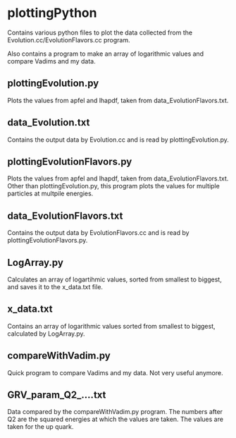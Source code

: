 # plottingPython
Contains various python files to plot the data collected from the Evolution.cc/EvolutionFlavors.cc program. 

Also contains a program to make an array of logarithmic values and compare Vadims and my data.

## plottingEvolution.py
Plots the values from apfel and lhapdf, taken from data_EvolutionFlavors.txt.

## data_Evolution.txt
Contains the output data by Evolution.cc and is read by plottingEvolution.py. 

## plottingEvolutionFlavors.py
Plots the values from apfel and lhapdf, taken from data_EvolutionFlavors.txt. Other than plottingEvolution.py, this program plots the values for multiple particles at multpile energies.

## data_EvolutionFlavors.txt
Contains the output data by EvolutionFlavors.cc and is read by plottingEvolutionFlavors.py. 

## LogArray.py
Calculates an array of logartihmic values, sorted from smallest to biggest, and saves it to the x_data.txt file.

## x_data.txt
Contains an array of logarithmic values sorted from smallest to biggest, calculated by LogArray.py.

## compareWithVadim.py
Quick program to compare Vadims and my data. Not very useful anymore.

## GRV_param_Q2_....txt
Data compared by the compareWithVadim.py program. The numbers after Q2 are the squared energies at which the values are taken. The values are taken for the up quark.
